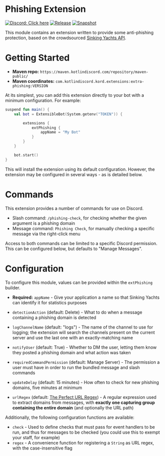 # Phishing Extension

[![Discord: Click here](https://img.shields.io/static/v1?label=Discord&message=Click%20here&color=7289DA&style=for-the-badge&logo=discord)](https://discord.gg/gjXqqCS) [![Release](https://img.shields.io/nexus/r/com.kotlindiscord.kord.extensions/extra-phishing?nexusVersion=3&logo=gradle&color=blue&label=Release&server=https%3A%2F%2Fmaven.kotlindiscord.com&style=for-the-badge)](https://maven.kotlindiscord.com/#browse/browse:maven-releases:com%2Fkotlindiscord%2Fkord%2Fextensions%2Fextra-phishing) [![Snapshot](https://img.shields.io/nexus/s/com.kotlindiscord.kord.extensions/extra-phishing?logo=gradle&color=orange&label=Snapshot&server=https%3A%2F%2Fmaven.kotlindiscord.com&style=for-the-badge)](https://maven.kotlindiscord.com/#browse/browse:maven-snapshots:com%2Fkotlindiscord%2Fkord%2Fextensions%2Fextra-phishing)

This module contains an extension written to provide some anti-phishing protection, based on the crowdsourced [Sinking Yachts API](https://phish.sinking.yachts/docs).

# Getting Started

* **Maven repo:** `https://maven.kotlindiscord.com/repository/maven-public/`
* **Maven coordinates:** `com.kotlindiscord.kord.extensions:extra-phishing:VERSION`

At its simplest, you can add this extension directly to your bot with a minimum configuration. For example:

```kotlin
suspend fun main() {
    val bot = ExtensibleBot(System.getenv("TOKEN")) {

        extensions {
            extPhishing {
                appName = "My Bot"
            }
        }
    }

    bot.start()
}
```

This will install the extension using its default configuration. However, the extension may be configured in several ways - as is detailed below.

# Commands

This extension provides a number of commands for use on Discord.

* Slash command: `/phishing-check`, for checking whether the given argument is a phishing domain
* Message command: `Phishing Check`, for manually checking a specific message via the right-click menu

Access to both commands can be limited to a specific Discord permission. This can be configured below, but defaults to "Manage Messages".

# Configuration

To configure this module, values can be provided within the `extPhishing` builder.

* **Required:** `appName` - Give your application a name so that Sinking Yachts can identify it for statistics purposes

* `detectionAction` (default: Delete) - What to do when a message containing a phishing domain is detected
* `logChannelName` (default: "logs") - The name of the channel to use for logging; the extension will search the channels present on the current server and use the last one with an exactly-matching name
* `notifyUser` (default: True) - Whether to DM the user, letting them know they posted a phishing domain and what action was taken
* `requiredCommandPermission` (default: Manage Server) - The permission a user must have in order to run the bundled message and slash commands
* `updateDelay` (default: 15 minutes) - How often to check for new phishing domains, five minutes at minimum
* `urlRegex` (default: [The Perfect URL Regex](https://urlregex.com/)) - A regular expression used to extract domains from messages, with **exactly one capturing group containing the entire domain** (and optionally the URL path)

Additionally, the following configuration functions are available:

* `check` - Used to define checks that must pass for event handlers to be run, and thus for messages to be checked (you could use this to exempt your staff, for example)
* `regex` - A convenience function for registering a `String` as URL regex, with the case-insensitive flag
